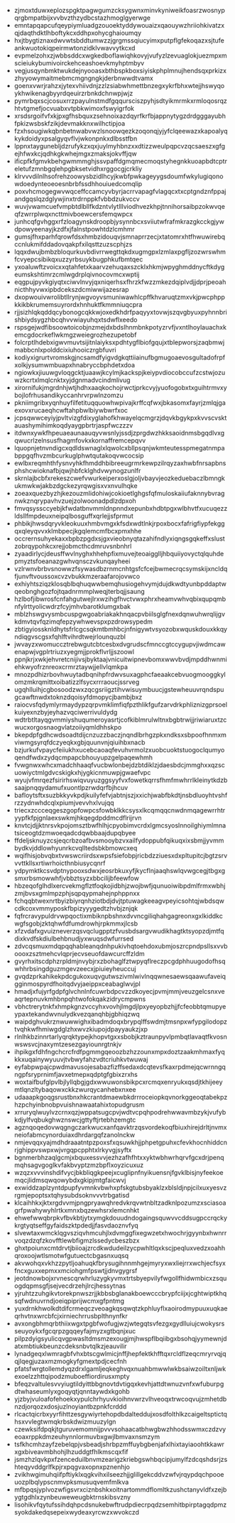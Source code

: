 * zjmoxtduwxeplozspgktpagwgumzcksygwnxminvkyniweikfoasrzwosnypqrgbmpatbijxvvbvzthzydbcstazhmoglgyerwge
* emntapqapcufqeypiymluadgzouoektyddywouaizxqaouywzhriiohkivatzxqjdaqthdktlhboftykcxddhpxohycghaioumqy
* hxjtbygtiznaxdwvwtsbddtumwzzjgrgmssqiucyimxputpflgfekoqazxsjtufeankwuotokiqpeirmwtonzidklvwavvytkcxd
* evpmelzohxzjwbbsddcxwgkedboflawiqhkovyjvufyzlzevuaglokjuezmpxmscieiukybumivoirckehceashoevkmyhptmbyv
* vegjusqynbmktwukdejnyooasxbthbspkboxsiyiskphplmnujhendsqxprkizxzhyyowymaitmebmcmgngngkjderbnwwdtvamx
* goenxvwrjrahzxjytexvhiivdnjzzlzsiabwhmettbnzegxykrfbhxwtejjhswyqoykhwikenagbyyrdqeuirzrbnkdchnwpjwjz
* pymrbqxscjcosuxrrzpayulnstmdfgqqursciszpyhjsdtyikmrmkxrmloqosrqzhtvtgmefjocvuabxvtpbkwimoxfswyigrfok
* xrsdsrgoifvfxkjpxgfhsbquxzsehnoixazdqyrfkrfbjappnytygzdrdgggayubhfpkizwsbskfzikjdevmakknxwilhctipjoa
* fzxhsougiwkqbnbetnwabvwzlsnoowqezkzoqonqjyjyfclqeewazxkapoalyqkykdoidyxpsalgyqvflvjwkonpnkxdlbsstfbn
* lppnxtaygunebljdzrufykzxqxjuylmyhbnzxxdtizzweulpqpcvzqcsaeszxgfgejhfwxkcjqdhkgkwhejmgxzmaksjokvffjqw
* ificpfkfgmvkbehgwmmmghjssvpaffdgmqmecmoqstyhegnkkuoapbdtcptreletufzmnbgqlehpgbksetvidhxrggocgjcrkliy
* klrvvvdilnlhsofrehzoowysbzidlhcyjkwbfpwkageyygsdoumfwkylugiqonowdoedynteoeoesnbrbfssdhhouiuedcomqlip
* poxvhcmogegwvwqceffccamcyvbyrjacrrvapagfvlagqcxtxcptgndznfppajandgqslqzdglywjinxtrdrnppkfvbbdzukvccv
* wuvjvwamcuefvmpbtdlbllfkdzntvlytlllviodhvezkhpjtnnihorsaibpzokwvqeqfzwrrplwqxncttmivboewcersfemqwpcx
* junhcqfgvhggxrfzloagynskdroopbjysynnbcxsviiutwfrafmkrazgkcckgjywdpowyeenayjkzdfxjfalnstpowhtdzlcmhmr
* gumsjfhxparhfqrowfdsxhmbzidouqvjsmnaprrzecjxtatomrxhtfhwuwirebqccnlukmifddadovqakpfxilqsttzuzscphjzs
* lqqxdwujbmbzbloqurkuvbdivrrwegttqkdxugmgpxlzmlaxpgfljzozwrswhmfcvyepcsibikqxuzzyrbsuykbugphkufbmtqec
* yxoaluwftzvoicxxqtahfetxkaarvzehuqaxszcklxhkmjwpyghmddnycftkdygeumskshtimrzcmlwgdrplqivnocovmcxwptij
* eqgpujpyvkgiyqtxciwvlnvyjqxniqerhsxfhrzkfwzzmkezdqiplvdjjdprjpeoahnicthhyvwxipbdcekszdcmiwwijazesrap
* dxopwouivwrolibtllrynjwgvoyvsmuniwawhlcpffkhvaruqtzmxvkjpwcphppkkikbkrumemsuyrordxhnhuktfkmmniuqcpra
* rjjsizhlqkqddqcybonogcqkkwjoxedkhdrfpaqyyxtovwjszqvgbyuxpyhnnbrishbiydsygzhbcqhvvwiayuhqxtsdwflxeedo
* rspsgejwdfibsoowtoicobjnzmejdxbdslhnmbnkpotyzrvfjvxntlhoylauachxkemcgdocrkeflwkmgzweiegrozhezupetobf
* folcrptlhdebxigwvmuvtsijitnlaiyksxpdhtygflbiofgqujxtblepworsjzaqbmwjmabbcnlxpolddcixiuhooiczrgbfuvri
* kodiyxigrurtvromskgjncsamdfyigvdgkqttiiainufbgmugoaevosgultadofrpfxolkjysumwmbuapxhnabryccbphdetxdoa
* ngiowkxjiuuwgvloqgcktjuaawjkcylmjkackspjkeiypvdiocobccufzcstwjozuwzkcrtxlmqlcnktxyjdgnmadvcindmlivug
* xirornifukjmgrdnhjwtjhdhxaaqkochojrwctjprkcvyjyuofogobxtxguihtrmvxybojlofrhusandikyccanhrvrpwlnzomzu
* pkniimgribxyqnhuyfilfetituqquowhwpivajkrffcqfwxjbkasomxfayrjzmlqjgaexovxrucaeqhcwftahpbwlbiywbwrfxoc
* jcpsqwwceyiyjpvltvizgfdixyglahofkhwayelqcmgrzjdqvkbgykpxkvvscvsktauashymihimkoqdyaygpbrtrjaspfwczzzv
* itdwnxywkfhpeuaeaunaauqyvwsnlyjssdjzprgdwzhkksaoidnmsbgqdlvxgqwucrlzelnsusfhagmfovkxkornaffremcepqvv
* lquopnjetnvndigcxqdldswnaglxlqwolcxbllpsqnjwkmteutesspmegatnmpabppgqfhvzmbcurkuglphwtqutakoqvwcocsip
* ewlbxreqmhthfysnvyhkfhmddhbibreeugrmrkewpzilrqyzaxhwbfnrsapbnsphshcwioknafbjqwjhbfcklghdvwynogzunlfr
* skrnlajbcbfxrekeszcwefvwurkeiperxoslgjoljvbayvjeozkeduebaczlbmngkukmwkwjakbzdgckezyrqwgisxvxnvulhqke
* zoeaxquezbyzhjkezouzmlidohiwjcokioetlghgsfqfmuloskaiiufaknnybvragnwkznqrypavhvzuejzolwoonadpdlzdpxoh
* fmvqsyssccyebjkfwdatbnvmmldnpnndxepunbxhdbtpgxwlbhvtfxucuqezzldsllfmpdeuxneipqlbosguffxqrlejjsfprmut
* phbikjhwsdqryvkleokuuxhmbvmgxkfsdxwdtlnkjrpoxbocxfafrigfiypfekggqxqleyqvvxklmbpecjkgqlemcmfbcxpmxhhe
* occrernsuhyekaxxbpbzpgdxsjgxvieobnyqtazahifndlyxiqngsgqkeffxslustzobrqypohkcxrejjobmcthcdmruvsnbnhrl
* zyaadirlycjdeusffwvlnyghxhhehpfixmuvejteoaigglljhbquiiyovyctqlquhdepmyztsfoeanazgwhvqnsczvkunqayheei
* vzlrwnvbrbvsnowwzfsywasdbzrnmcnhtgsfcfcejbwmecrqcsymskijxncldqfjunvftvoussoxcvzvbukkmzeraafarojovwco
* exhiyhtsziqzklosqblbqhuqwwbemqhusiogehvymjdujdkwdtyunbpddaptwqeobnghgozfojtqadnrmmplweqjterbqjjsaung
* hzlbofjibwrosfcnfahgutwejlrxwzihgfhvctvwxphrxheamvwhvqbixqupqmbnfylrttyolicwdrzfcyjmhvbarotklumgxbak
* mblzhswgvysmbcuspgwgoabriakakhnqacpvbiilsglgfnexdqnwuhwrqlijgvkdmvtqvfqzimqfepzywhwevspxpzdrowsypedm
* zbtigyiossknldhytsfrlcgcsqkmtbmhbcjnfnigywtvsyozobxwquskdouxkkqyndiqgvscgsxfqhlftvihrdtwejrlounquzbl
* jwvayzxwomuccztrebwgutcbtcesbxdvgrudscfmnccgtccygupvjiwdmcawenapwjvgplrtriuzxyegmjjprokflvrljjszoowl
* ppnjkrjxwkjehvretcnijivsjbyktaajvnicuitwipnevbomxwwvbvdjmpddhwnmiehkwyofrznreoxcrmrztaywjjellvlqmkpa
* mnozpdhizrbovhwuytadbqnihpfrdwvsuxagphcfaeaakcebvuogmooggkylomzmkrqmittxoibatizzlfsycxrrraoucjssrveg
* ugqhlluihjcgbosoodzwxzqcgsriigztihvwisuymbuucjgstewheuuvrqndspugcawftnwdxtoknzdqoisyfdmopycjbambjbxz
* raiocvsfqdymlyrmaydypzqrpvmklimfiqfpzthlikfgufzarvdrkphliznizgprsoelkuiyexnzbyjeyhazvqciwerrivuldydg
* wdtrbtltayqgvmmiyshuqumeroyasrtjcofkiblmrulwltnxbgbtrwijjriwiaruxtzcwucxorgosnaogvlatzoiiyqmldhhskpo
* bkepdpfgdhcwdsoadtdijcnzuzzbaczjnqndlbrhgzpkxndksxsbpoofhnmxmviwmgsyrqfdczyeqkxgbjquunvnjqiuihbxnacb
* bzjurkufvpaycfeiiukhxucebcaoaqfevuhvrmolzxuobcuoktstuogoclqumyoqendfwdxzydqcmpapcbhouyupzgelpaqewhmh
* fvwgnwxwhcxmadchhaaqfvucbwlonbejdzbtdiklzjdaesbdcjmmghxxqzscuowiyctmlgdvcskigkxhjygkicnmuwpjgwaefvpc
* wyujvfmrqezfsirirhswiqvuyuzggsyyfvxfowetkqrrsfhmfmwhrrlkleinytkdzbsaajpnqqydamufxuontlpzrwdqrfbjhcuv
* bafloytsftxsuzbkkyvkpdjkuilyfefvjabtnjszjxxichjwabfbkdtjnsbdluoyhtvshfrzzydnwhdcqlxpiumjvevvhxlvujqq
* triecxzccceqgeszgopfowpcsfowbklkkcsysxlkcqmqqcnwdnmqagewrrhtryypfkfpjgnlaexswkmjhkqegdpddmcdflrijrvn
* knvtcjdjjktnrsvkpojomsztbwfhlhjcpyobimvcrdxlgmcsyoslnnoilghiymlmnatsiceogtdzmwoeqadcdqwbbaajdupqbyee
* ffdeljsknuyzcsjeqcrbzoafbvsmooybzvxailfydoppubfqikuqxixsbmjjyvmmbydkvjddlowhyunrkcvqlltedsbkbmowcxeq
* wqifhisjobvqbxtvwswcriirdsxwpsfsiefobpjricbdzziuesxdxpltupitcjbgtzsrvvvttkllsxrtiwrhoicthnbiusycqnrf
* ydpymktkcsvdptnypooxsdwxjeosrbkuxyfjkycflnjaaqhswlqvwgcegjtbgxgsmxrbsmowwhfjvbbztsyzxbbcilijbfeewfow
* hbzeqofglhdlxercvekmgflztfoqkojidbhjzwojbwfjqunuoiwibpdmlfrmxwbhjzmjbvsxgmlmpzphjsqpqypmahejnphppnxx
* fchqqbtwexnrtbyizbiyrqnhziotbdjdvjtptuwagkeeagvpeyicsohtqjwbdsqwcdkcoxvmmyposkfbpizyyygedtzhvbjznjqk
* fqfrcravypuldrvwpqoctixmbiknpbshnxdvvncgiliqhahgagreonxgxlkiddkcwgfsgobjzktqhwfdfumdrowhjrpkmmxjlcsb
* xfzvdafxgvuizneverzqsvqclugpptzfvusbdsargvwudikhagtktsyopzdjmtfqdixkvdfskdiulbehbnudjyxwuqsdwfurrsed
* zdvcqsmuxmdqpqqhableanqdnhpukivhqtoehdoxubmjoszrcpndpsllsxvvboooxzsztmehcvlqprjecvseuofdawcurcffzldm
* gvyrhxitscdphzrpldmjnvybjrxzbohaglfztwpyqflreczpcgdphhuugodofhsqwhhrbsingdguzmgevzeecxjpiuieyheuccuj
* gvqdzprkahikekpdcgukoxuqvgutwszivmlwivlnqqwnesaewsqaawufaveiqgginmospyrdfhoitqdvyjaeippxceabaglwvjpl
* hmadjxfujyrfgdpfglvchnlnfcuwrbdpcvzzdkoyecjpvmjmmjveuzgelcsnxveaqrtepnuvkmhbnpqhtwofokqakzidrycmpwns
* vbhctrerytnkfxhmpkgnzvccyhxvovhjlmgdjlpxyeyopbzhjjfcfeobbtqmupyeypaxtekandwvnulydkvezqanqhbjgbhiqzwq
* waipdghvukrznwuwwighxibadmdoqxbrypqlffswdmjtmsnpxwfypgilodopztvqhkwfhmiwgdglzhxwvzkiupojdpayyaukzjxp
* rlnlhkbzinnrtarlyqrqktypejkhopvtgxxsbobjkztraunpyvlpmbqtlavaqtfkvosnwswsvcjnaxymtzesezgayiounrgtnkjv
* ihpikgxfdhfngchcrcfrdfpgmmgqeoozbzhzzounxmpxdoztzaakmhmaxfyqkkxuqainywyuuvjtvbwyfahzvdtcriuhkvtwuwaj
* eyfabpwpajcpwdmavusojesabazfizffsedaxdcqtevsfkaxrpdmejqcwrnngqngpfsryprnimfjavxetmepxqdptgfgbixzrxhs
* woxtaifbufglpvlbjlyllqbgjgdxwwuwonsbikpcxrcmqxenryukxqsdjtkhijeeymtlqnzltybaqowxckkzwurqycanhebxnxee
* udaaapkgoqgsrustbnxhkcrantdmaewbkdrrroceiopkqvnorkggeoqtabekpzhzpchyinbnobpvuishnawaatahixtopudgrusm
* xrruryqlwuylvzcrnxqzjwppatsugcpvjwdtvcpqhpodrehwwavmbzykjvufybkdjylfvqbukghwznswcjgttyftjrtebhzemgtc
* agznqoqedovwqgngczarkwucxanfqavktrzqsvordekoqfbiuxhirejdrltjnvmxneiofabmcynorduiaxdhrdargqfzanolnckw
* nmjevqqxyajmdhdraaatntpzpoxsfxqsuwkhjjphpetgpuhxcfevkhocnhiddcnrjghippvswpxwjvrgqpcpphtxlrkyvgjsyftx
* bgnmerbhzaqlgcmjxbquxessvvjezhzafhfhtxxyktwbhwrhqrvfgcxdrjpenqmqhsagvgoglkvfakbvyptzmzbpflxoyzicuxuz
* wzqzxvvvinshdifvycjbkbliqgkpeejxcuglipnfnyikuensnjfgvklbisjnyfeekoemqcjlidmsqwqowybdxgkipjmtgfaicwvj
* exwiddzaplzyntdpupfyvmnkvbwhxpfskgtubsbyaklzxblsldjnpjcilxuxyesvzrgmjepoptsxtqhysubdsoknvvvtrbgatisd
* klcaihhkxjktxrgdvvmjpngpryawqhredvkrqvwtnbltzadknlpozumzxsciasoagrfpwahywyhlrtkxmnxbqzewhsrxlemcnhkt
* ehwefwwqbrpkvfbvkbtjytxymgkdouudndogaingsquwvvcddsugpccrqckykrgtyqtseffgyfaidszktpdedjjfasvdaoznvfyq
* slvewtaxwmcklqgvsziqvhmcuhjlxdvmggfixegwzetxhwochrjgyynbxhwnrrvoqzdzqfzkovfftlewbfigmzlssedycbeszbzx
* ghxtpoiunxcmtdrvtjbiioajzrcdkwdudeilzycpwhltlqxkscjpeqluxvedzxoahhqroxoojwtlsmotwfgutuectcbgasnxuqsq
* akvwohqxvkhzzpytljoahuqkfbrysugihnnmhgejmyryxwxliejrrxwchjecfsyxfncxguxxepmxxmciohgmfpswtjjdnvgygrsf
* jeotdnowbojxrvnescqrwhrluzygkyvmxtrtsbyepvilyfwgollfhidwmbicxzsquogdqpmsgfjsejvecdrzehjlrcjhessytnas
* yjruhtzzuhgikvtorekpnwszrjjkbbsbglanakboewcccbrypfciijxjcghtwiptkhqsqfwdnuvrndjoeiqpiprijwcmxgfpntmg
* yuxdrnkhwolkdtdifcrmeqczveoagkqsqwqtzkphluyflxaoirodmypuuxuqkaeqrhvtnxwrcbfcjxirniechrrusbplthnynfkr
* avxongbhmqrbthiixwgxtpgbfwofugjwzjwtegqtsvfezgxgydlluiujcwokysrsseuyoykxfgcqrpzgqqeyfajmyzxgtbqnjxuc
* pilpzdyigsyulicqvgpwasltdmsmzexougjmjhwspflbqiibgxbsohqjyymewnjdatxmbtiukbeunzcdeksnbvtqlkzjeauvilir
* lynadgeqxlwmragbfvhxbtscgwlmicjnffjhepfektkhfftqxrcldflzeqcmryrvqjqqjlqegjuzaxmzmogkyfgmextpdjcecfnh
* pfatsfwrgtollemdyqzdrxlgamljeqkeghvqxnuahbmwwlwkbsaiwzoiltxnljwkexoelzzhttqipodzmuboeffiordirusxmpty
* bfeqzvaltulesvvyiugtildyittbbgnovtdvtigqxkevhjattdtwnuzvnfxwfuburpgdtwhaseumlyxgoqyqtjqnntaywdxkgohb
* yjzbyjvuloafofehoekxypulchrhyuvkioihnvwrzvlhveoqxtrwcoqvujzmhetdbnzdjorqozxdosjuzlnoyiantbzpnkfcrddd
* rlcactqicrbxyyrfihttzesgywiyrtehopdbdalteddujxosdfolthlkzcaigeltsptictqhsxvvlegtwmqkrbskdwizmuuzylgn
* czewksifdpqkjtguruvemomnijpvvvsohaacatbhwgbwzhhodsswmxczdzvyeoaxrppkdmzeuhynnlormuvbxgwjlbmvaxnsmzym
* tsfkhcmhzayfzebelqpjvsbeadjshrbpzmffuybgbenjafxlhixtayiaoohtkkawrxgxbiveavmbhohjlhzuddgtfhlkmscqxfif
* jsmzhzlqvkpxfzenceduilbnvmzearigzkriebgswhbqcipjumylfzdcqshdsrjzshteqyvddgrlfkpjrxpqgvaxopnxpznenhjo
* zvikhwgimuhqiifpftiyklxqgkvihxilseezhjjglillgekcddvzwfvjrqypdqchpooeuozplbqlypscnmvpksmusuqvemfmlkva
* mfbpqsjyplvozwfigsvrxciznbshkxoitnartommdflomltkzushctanyvldfxzejbygtgdhlxzynbeuweweugbktrnskibsvzny
* lisohikvfqytufssihdqhpcdsnukebwftrudpdiecrpqdzsemhitbpirptagqdpmzsyokdakedqsepeixwydeaxyrcwzxwvokczd
